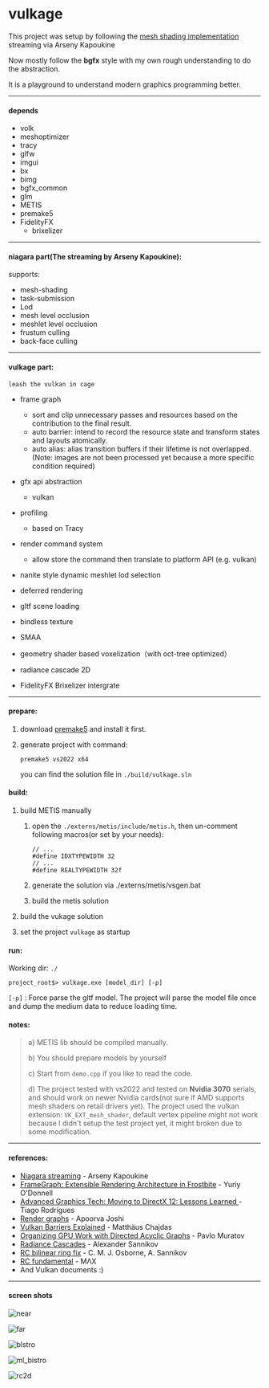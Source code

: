 # vulkage

This project was setup by following the [mesh shading implementation](https://www.youtube.com/playlist?list=PL0JVLUVCkk-l7CWCn3-cdftR0oajugYvd) streaming via Arseny Kapoukine

Now mostly follow the **bgfx** style with my own rough understanding to do the abstraction.

It is a playground to understand modern graphics programming better.

----------

#### depends

- volk
- meshoptimizer
- tracy
- glfw
- imgui
- bx
- bimg
- bgfx_common
- glm
- METIS
- premake5
- FidelityFX
  - brixelizer


----------

#### niagara part(The streaming by Arseny Kapoukine):

supports:

- mesh-shading
- task-submission
- Lod
- mesh level occlusion
- meshlet level occlusion
- frustum culling
- back-face culling

-----------

#### vulkage part:

`` leash the vulkan in cage ``

- frame graph
  - sort and clip unnecessary passes and resources based on the contribution to the final result.
  - auto barrier: intend to record the resource state and transform states and layouts atomically.
  - auto alias: alias transition buffers if their lifetime is not overlapped. (Note: images are not been processed yet because a more specific condition required)

- gfx api abstraction
  - vulkan
- profiling
  - based on Tracy
- render command system
  - allow store the command then translate to platform API (e.g. vulkan)

- nanite style dynamic meshlet lod selection
- deferred rendering
- gltf scene loading
- bindless texture
- SMAA
- geometry shader based voxelization（with oct-tree optimized）
- radiance cascade 2D
- FidelityFX Brixelizer intergrate

------------

#### prepare:

1. download [premake5](https://premake.github.io/download/) and install it first.

5. generate project with command: 

   `premake5 vs2022 x64`

   you can find the solution file in `./build/vulkage.sln`

#### build:

1. build METIS manually

   1. open the `./externs/metis/include/metis.h`, then un-comment following macros(or set by your needs):

      ```
      // ...
      #define IDXTYPEWIDTH 32
      // ...
      #define REALTYPEWIDTH 32f
      ```

   2. generate the solution via ./externs/metis/vsgen.bat

   3. build the metis solution

2. build the vukage solution

3. set the project `vulkage` as startup

#### run: 

Working dir: `./`

`project_root$> vulkage.exe [model_dir] [-p]`

`[-p]` : Force parse the gltf model. The project will parse the model file once and dump the medium data to reduce loading time. 

#### notes: 

> a) METIS lib should be compiled manually.
>
> b) You should prepare models by yourself
>
> c) Start from `demo.cpp` if you like to read the code.
>
> d) The project tested with vs2022 and tested on **Nvidia 3070** serials, and should work on newer Nvidia cards(not sure if AMD supports mesh shaders on retail drivers yet). The project used the vulkan extension: `VK_EXT_mesh_shader`, default vertex pipeline might not work because I didn't setup the test project yet, it might broken due to some modification.

----------

#### references:

- [Niagara streaming](https://www.youtube.com/playlist?list=PL0JVLUVCkk-l7CWCn3-cdftR0oajugYvd)  - Arseny Kapoukine
- [FrameGraph: Extensible Rendering Architecture in Frostbite](https://www.gdcvault.com/play/1024612/FrameGraph-Extensible-Rendering-Architecture-in)  - Yuriy O'Donnell
- [Advanced Graphics Tech: Moving to DirectX 12: Lessons Learned ](https://www.gdcvault.com/play/1024656/Advanced-Graphics-Tech-Moving-to) - Tiago Rodrigues
- [Render graphs](https://apoorvaj.io/render-graphs-1/) - Apoorva Joshi 
- [Vulkan Barriers Explained](https://gpuopen.com/learn/vulkan-barriers-explained/) - Matthäus Chajdas
- [Organizing GPU Work with Directed Acyclic Graphs](https://levelup.gitconnected.com/organizing-gpu-work-with-directed-acyclic-graphs-f3fd5f2c2af3) - Pavlo Muratov
- [Radiance Cascades](https://drive.google.com/file/d/1L6v1_7HY2X-LV3Ofb6oyTIxgEaP4LOI6/view) - Alexander Sannikov
- [RC bilinear ring fix](https://arxiv.org/pdf/2408.14425) - C. M. J. Osborne, A. Sannikov
- [RC fundamental](m4xc.dev/articles/fundamental-rc/) - MΛX
- And Vulkan documents :)

---------

#### screen shots

![near](./screenshot/near.png)

![far](./screenshot/far.png)

![blstro](./screenshot/pbr_no_gi.png)

![ml_bistro](./screenshot/ml_bistro.png)

![rc2d](./screenshot/rc2d.png)







